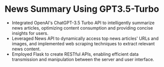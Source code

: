# News Summary Using GPT3.5-Turbo

- Integrated OpenAI's ChatGPT-3.5 Turbo API to intelligently summarize news articles, optimizing content consumption and providing concise insights for users.
- Leveraged News API to dynamically access top news articles' URLs and images, and implemented web scraping techniques to extract relevant news content.
- Employed Flask to create RESTful APIs, enabling efficient data transmission and manipulation between the server and user interface.
